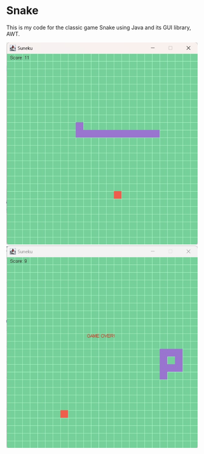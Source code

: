 # Snake

This is my code for the classic game Snake using Java and its GUI library, AWT.

![alt text](https://github.com/banjann/Snake/blob/main/test/test_02_ingame.jpg "In-game")
![alt text](https://github.com/banjann/Snake/blob/main/test/test_01_gameover.jpg "Game over")
